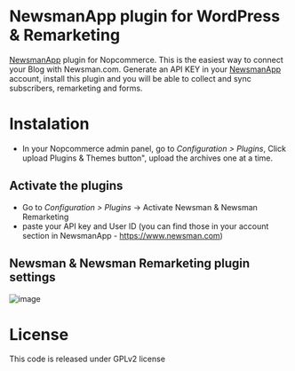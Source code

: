 # NewsmanApp plugin for WordPress & Remarketing
[NewsmanApp](https://www.newsman.com) plugin for Nopcommerce. This is the easiest way to connect your Blog with Newsman.com. Generate an API KEY in your [NewsmanApp](https://www.newsman.com) account, install this plugin and you will be able to collect and sync subscribers, remarketing and forms. 

# Instalation

- In your Nopcommerce admin panel, go to *Configuration > Plugins*, Click upload Plugins & Themes button", upload the archives one at a time.

## Activate the plugins
- Go to *Configuration > Plugins* -> Activate Newsman & Newsman Remarketing
- paste your API key and User ID (you can find those in your account section in NewsmanApp - https://www.newsman.com)

## Newsman & Newsman Remarketing plugin settings
![image](https://user-images.githubusercontent.com/28097949/202709174-ad4d4c85-2776-4fad-8ce3-71e11673b22b.png)

# License

This code is released under GPLv2 license
